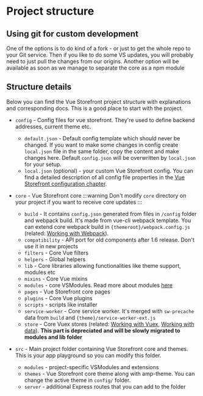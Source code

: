 # Project structure

## Using git for custom development

One of the options is to do kind of a fork - or just to get the whole repo to your Git service. Then if you like to do some VS updates, you will probably need to just pull the changes from our origins. Another option will be available as soon as we manage to separate the core as a npm module

## Structure details

Below you can find the Vue Storefront project structure with explanations and corresponding docs. This is a good place to start with the project.

- `config` - Config files for vue storefront. They're used to define backend addresses, current theme etc.
  - `default.json` - Default config template which should never be changed. If you want to make some changes in config create `local.json` file in the same folder, copy the content and make changes here. Default `config.json` will be overwritten by `local.json` for your setup.
  - `local.json` (optional) - your custom Vue Storefront config. You can find a detailed description of all config file properties in the [Vue Storefront configuration chapter](configuration.md).
- `core` - Vue Storefront core
  :::warning
  Don't modify `core` directory on your project if you want to receive core updates
  :::


  - `build` - It contains `config.json` generated from files in `/config` folder and webpack build. It's made from vue-cli webpack template. You can extend core webpack build in `{themeroot}/webpack.config.js` (related: [Working with Webpack](../core-themes/webpack.md)).
  - `compatibility` - API port for old components after 1.6 release. Don't use it in new projects
  - `filters` - Core Vue filters
  - `helpers` - Global helpers 
  - `lib` - Core libraries allowing functionalities like theme support, modules etc
  - `mixins` - Core Vue mixins 
  - `modules` - core VSModules. Read more about modules [here](https://divanteltd.github.io/vue-storefront/guide/modules/introduction.html)
  - `pages` - Vue Storefront core pages 
  - `plugins` - Core Vue plugins 
  - `scripts` - scripts like installer
  - `service-worker` - Core service worker. It's merged with `sw-precache` data from `build` and `{theme}/service-worker-ext.js`
  - `store` - Core Vuex stores (related: [Working with Vuex](../vuex/introduction.md), [Working with data](../core-themes/data.md)). **This part is depreciated and will be slowly migrated to modules and lib folder**

- `src` - Main project folder containing Vue Storefront core and themes. This is your app playground so you can modify this folder.
  - `modules` - project-specific VSModules and extensions
  - `themes` - Vue Storefront core theme along with amp-theme. You can change the active theme in `config/` folder.
  - `server` - additional Express routes that you can add to the folder
 
